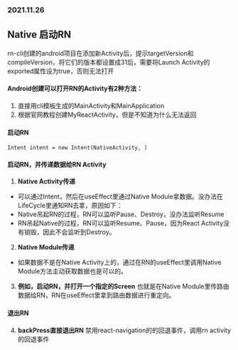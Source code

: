 ### 2021.11.26

## Native 启动RN

rn-cli创建的android项目在添加新Activity后，提示targetVersion和compileVersion，将它们的版本都设置成31后，需要将Launch Activity的exported属性设为true，否则无法打开

#### Android创建可以打开RN的Activity有2种方法：
1. 直接用cli模板生成的MainActivity和MainApplication
2. 根据官网教程创建MyReactActivity，但是不知道为什么无法返回

#### 启动RN
```
Intent intent = new Intent(NativeActivity, )
```

#### 启动RN，并传递数据给RN Activity
1. **Native Activity传递** 
 * 可以通过Intent，然后在useEffect里通过Native Module拿数据。没办法在LifeCycle里通知RN去拿，原因如下：
 * Native吊起RN的过程，RN可以监听Pause、Destroy，没办法监听Resume
 * RN吊起Native的过程，RN可以监听Resume、Pause，因为React Activity没有销毁，因此不会监听到Destroy。
2. **Native Module传递** 
* 如果数据不是在Native Activity上的，通过在RN的useEffect里调用Native Module方法主动获取数据也是可以的。
3. **例如，启动RN，并打开一个指定的Screen**
也就是在Native Module里传路由数据给RN，RN在useEffect里拿到路由数据进行重定向。

#### 退出RN

4. **backPress直接退出RN**
禁用react-navigation的的回退事件，调用rn activity的回退事件
